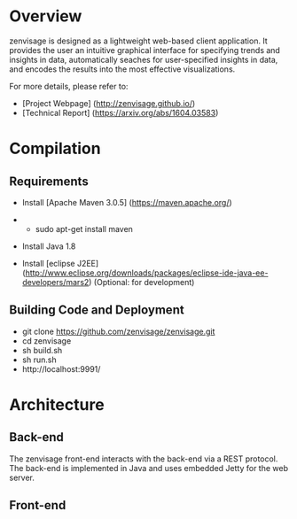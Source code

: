 # Overview
zenvisage is designed as a lightweight web-based client application. It provides the user an intuitive graphical interface for specifying trends and insights in data, automatically seaches for user-specified insights in data, and encodes the results into the most effective visualizations.

For more details, please refer to:
* [Project Webpage] (http://zenvisage.github.io/)
* [Technical Report] (https://arxiv.org/abs/1604.03583)

# Compilation

## Requirements

* Install [Apache Maven 3.0.5] (https://maven.apache.org/) 
* * sudo apt-get install maven 

* Install Java 1.8

* Install [eclipse J2EE] (http://www.eclipse.org/downloads/packages/eclipse-ide-java-ee-developers/mars2) (Optional: for development) 

## Building Code and Deployment

*  git clone https://github.com/zenvisage/zenvisage.git
*  cd zenvisage
*  sh build.sh  
*  sh run.sh
*  http://localhost:9991/


# Architecture

## Back-end

The zenvisage front-end interacts with the back-end via a REST
protocol. The back-end is implemented in Java and uses embedded Jetty
for the web server. 


## Front-end
